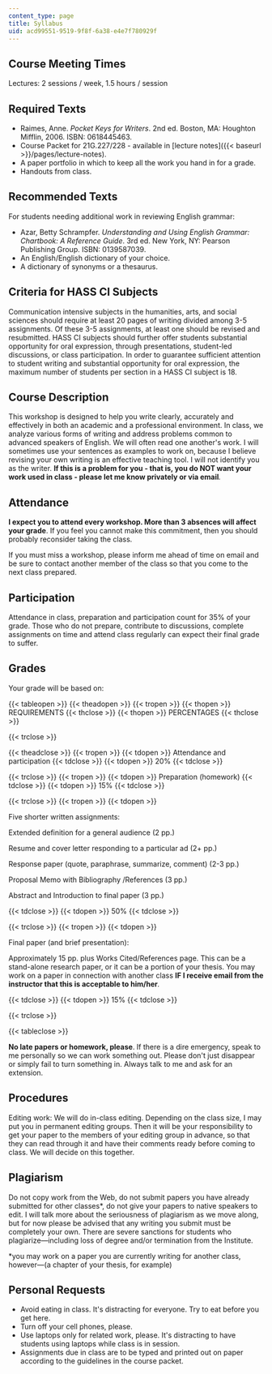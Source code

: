```yaml
---
content_type: page
title: Syllabus
uid: acd99551-9519-9f8f-6a38-e4e7f780929f
---
```


Course Meeting Times
--------------------

Lectures: 2 sessions / week, 1.5 hours / session

Required Texts
--------------

*   Raimes, Anne. _Pocket Keys for Writers_. 2nd ed. Boston, MA: Houghton Mifflin, 2006. ISBN: 0618445463.
*   Course Packet for 21G.227/228 - available in [lecture notes]({{< baseurl >}}/pages/lecture-notes).
*   A paper portfolio in which to keep all the work you hand in for a grade.
*   Handouts from class.

Recommended Texts
-----------------

For students needing additional work in reviewing English grammar:

*   Azar, Betty Schrampfer. _Understanding and Using English Grammar: Chartbook: A Reference Guide_. 3rd ed. New York, NY: Pearson Publishing Group. ISBN: 0139587039.
*   An English/English dictionary of your choice.
*   A dictionary of synonyms or a thesaurus.

Criteria for HASS CI Subjects
-----------------------------

Communication intensive subjects in the humanities, arts, and social sciences should require at least 20 pages of writing divided among 3-5 assignments. Of these 3-5 assignments, at least one should be revised and resubmitted. HASS CI subjects should further offer students substantial opportunity for oral expression, through presentations, student-led discussions, or class participation. In order to guarantee sufficient attention to student writing and substantial opportunity for oral expression, the maximum number of students per section in a HASS CI subject is 18.

Course Description
------------------

This workshop is designed to help you write clearly, accurately and effectively in both an academic and a professional environment. In class, we analyze various forms of writing and address problems common to advanced speakers of English. We will often read one another's work. I will sometimes use your sentences as examples to work on, because I believe revising your own writing is an effective teaching tool. I will not identify you as the writer. **If this is a problem for you - that is, you do NOT want your work used in class - please let me know privately or via email**_._

Attendance
----------

**I expect you to attend every workshop. More than 3 absences will affect your grade**. If you feel you cannot make this commitment, then you should probably reconsider taking the class.

If you must miss a workshop, please inform me ahead of time on email and be sure to contact another member of the class so that you come to the next class prepared.

Participation
-------------

Attendance in class, preparation and participation count for 35% of your grade. Those who do not prepare, contribute to discussions, complete assignments on time and attend class regularly can expect their final grade to suffer.

Grades
------

Your grade will be based on:

{{< tableopen >}}
{{< theadopen >}}
{{< tropen >}}
{{< thopen >}}
REQUIREMENTS
{{< thclose >}}
{{< thopen >}}
PERCENTAGES
{{< thclose >}}

{{< trclose >}}

{{< theadclose >}}
{{< tropen >}}
{{< tdopen >}}
Attendance and participation
{{< tdclose >}}
{{< tdopen >}}
20%
{{< tdclose >}}

{{< trclose >}}
{{< tropen >}}
{{< tdopen >}}
Preparation (homework)
{{< tdclose >}}
{{< tdopen >}}
15%
{{< tdclose >}}

{{< trclose >}}
{{< tropen >}}
{{< tdopen >}}


Five shorter written assignments:

Extended definition for a general audience (2 pp.)

Resume and cover letter responding to a particular ad (2+ pp.)

Response paper (quote, paraphrase, summarize, comment) (2-3 pp.)

Proposal Memo with Bibliography /References (3 pp.)

Abstract and Introduction to final paper (3 pp.)


{{< tdclose >}}
{{< tdopen >}}
50%
{{< tdclose >}}

{{< trclose >}}
{{< tropen >}}
{{< tdopen >}}


Final paper (and brief presentation):

Approximately 15 pp. plus Works Cited/References page. This can be a stand-alone research paper, or it can be a portion of your thesis. You may work on a paper in connection with another class **IF I receive email from the instructor that this is acceptable to him/her**_._


{{< tdclose >}}
{{< tdopen >}}
15%
{{< tdclose >}}

{{< trclose >}}

{{< tableclose >}}

**No late papers or homework, please**. If there is a dire emergency, speak to me personally so we can work something out. Please don't just disappear or simply fail to turn something in. Always talk to me and ask for an extension.

Procedures
----------

Editing work: We will do in-class editing. Depending on the class size, I may put you in permanent editing groups. Then it will be your responsibility to get your paper to the members of your editing group in advance, so that they can read through it and have their comments ready before coming to class. We will decide on this together.

Plagiarism
----------

Do not copy work from the Web, do not submit papers you have already submitted for other classes\*, do not give your papers to native speakers to edit. I will talk more about the seriousness of plagiarism as we move along, but for now please be advised that any writing you submit must be completely your own. There are severe sanctions for students who plagiarize—including loss of degree and/or termination from the Institute.

\*you may work on a paper you are currently writing for another class, however—(a chapter of your thesis, for example)

Personal Requests
-----------------

*   Avoid eating in class. It's distracting for everyone. Try to eat before you get here.
*   Turn off your cell phones, please.
*   Use laptops only for related work, please. It's distracting to have students using laptops while class is in session.
*   Assignments due in class are to be typed and printed out on paper according to the guidelines in the course packet.